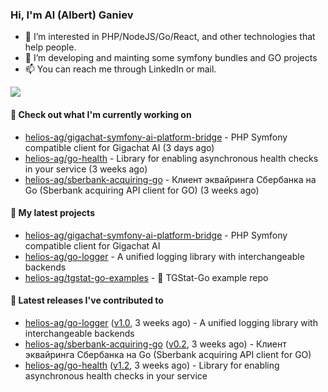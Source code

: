 ### Hi, I'm Al (Albert) Ganiev

- 👀 I’m interested in PHP/NodeJS/Go/React, and other technologies that help people.
- 🌱 I’m developing and mainting some symfony bundles and GO projects 
- 📫 You can reach me through LinkedIn or mail.

<picture>
  <source
    srcset="https://github-readme-stats.vercel.app/api?username=helios-ag&show_icons=true&theme=dark&hide=contribs,prs"
    media="(prefers-color-scheme: dark)"
  />
  <source
    srcset="https://github-readme-stats.vercel.app/api?username=helios-ag&show_icons=true&hide=contribs,prs"
    media="(prefers-color-scheme: light), (prefers-color-scheme: no-preference)"
  />
  <img src="https://github-readme-stats.vercel.app/api?username=helios-ag&show_icons=true&hide=contribs,prs" />
</picture>


#### 👷 Check out what I'm currently working on

- [helios-ag/gigachat-symfony-ai-platform-bridge](https://github.com/helios-ag/gigachat-symfony-ai-platform-bridge) - PHP Symfony compatible client for Gigachat AI (3 days ago)
- [helios-ag/go-health](https://github.com/helios-ag/go-health) - Library for enabling asynchronous health checks in your service (3 weeks ago)
- [helios-ag/sberbank-acquiring-go](https://github.com/helios-ag/sberbank-acquiring-go) - Клиент эквайринга Сбербанка на Go (Sberbank acquiring API client for GO) (3 weeks ago)

#### 🌱 My latest projects

- [helios-ag/gigachat-symfony-ai-platform-bridge](https://github.com/helios-ag/gigachat-symfony-ai-platform-bridge) - PHP Symfony compatible client for Gigachat AI
- [helios-ag/go-logger](https://github.com/helios-ag/go-logger) - A unified logging library with interchangeable backends
- [helios-ag/tgstat-go-examples](https://github.com/helios-ag/tgstat-go-examples) - :rocket: TGStat-Go example repo

#### 🔭 Latest releases I've contributed to

- [helios-ag/go-logger](https://github.com/helios-ag/go-logger) ([v1.0](https://github.com/helios-ag/go-logger/releases/tag/v1.0), 3 weeks ago) - A unified logging library with interchangeable backends
- [helios-ag/sberbank-acquiring-go](https://github.com/helios-ag/sberbank-acquiring-go) ([v0.2](https://github.com/helios-ag/sberbank-acquiring-go/releases/tag/v0.2), 3 weeks ago) - Клиент эквайринга Сбербанка на Go (Sberbank acquiring API client for GO)
- [helios-ag/go-health](https://github.com/helios-ag/go-health) ([v1.2](https://github.com/helios-ag/go-health/releases/tag/v1.2), 3 weeks ago) - Library for enabling asynchronous health checks in your service
